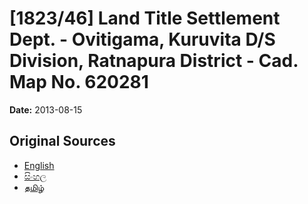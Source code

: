# [1823/46] Land Title Settlement Dept. - Ovitigama, Kuruvita D/S Division, Ratnapura District - Cad. Map No. 620281

**Date:** 2013-08-15

## Original Sources

- [English](https://documents.gov.lk/view/extra-gazettes/2013/8/1823-46_E.pdf)
- [සිංහල](https://documents.gov.lk/view/extra-gazettes/2013/8/1823-46_S.pdf)
- [தமிழ்](https://documents.gov.lk/view/extra-gazettes/2013/8/1823-46_T.pdf)
